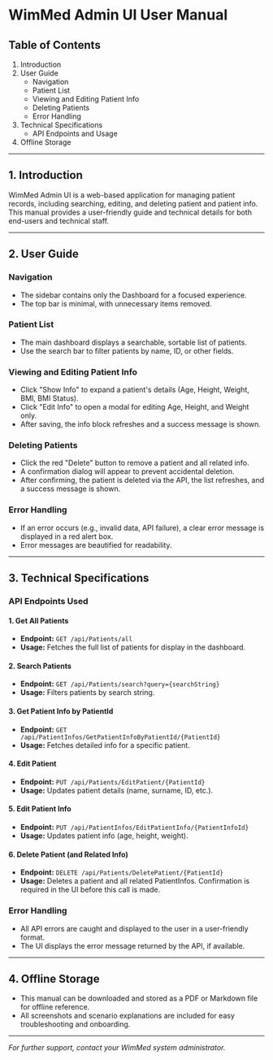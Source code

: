 # WimMed Admin UI User Manual

## Table of Contents
1. Introduction
2. User Guide
   - Navigation
   - Patient List
   - Viewing and Editing Patient Info
   - Deleting Patients
   - Error Handling
3. Technical Specifications
   - API Endpoints and Usage
4. Offline Storage

---

## 1. Introduction
WimMed Admin UI is a web-based application for managing patient records, including searching, editing, and deleting patient and patient info. This manual provides a user-friendly guide and technical details for both end-users and technical staff.

---

## 2. User Guide

### Navigation
- The sidebar contains only the Dashboard for a focused experience.
- The top bar is minimal, with unnecessary items removed.

### Patient List
- The main dashboard displays a searchable, sortable list of patients.
- Use the search bar to filter patients by name, ID, or other fields.

### Viewing and Editing Patient Info
- Click "Show Info" to expand a patient's details (Age, Height, Weight, BMI, BMI Status).
- Click "Edit Info" to open a modal for editing Age, Height, and Weight only.
- After saving, the info block refreshes and a success message is shown.

### Deleting Patients
- Click the red "Delete" button to remove a patient and all related info.
- A confirmation dialog will appear to prevent accidental deletion.
- After confirming, the patient is deleted via the API, the list refreshes, and a success message is shown.

### Error Handling
- If an error occurs (e.g., invalid data, API failure), a clear error message is displayed in a red alert box.
- Error messages are beautified for readability.

---

## 3. Technical Specifications

### API Endpoints Used

#### 1. Get All Patients
- **Endpoint:** `GET /api/Patients/all`
- **Usage:** Fetches the full list of patients for display in the dashboard.

#### 2. Search Patients
- **Endpoint:** `GET /api/Patients/search?query={searchString}`
- **Usage:** Filters patients by search string.

#### 3. Get Patient Info by PatientId
- **Endpoint:** `GET /api/PatientInfos/GetPatientInfoByPatientId/{PatientId}`
- **Usage:** Fetches detailed info for a specific patient.

#### 4. Edit Patient
- **Endpoint:** `PUT /api/Patients/EditPatient/{PatientId}`
- **Usage:** Updates patient details (name, surname, ID, etc.).

#### 5. Edit Patient Info
- **Endpoint:** `PUT /api/PatientInfos/EditPatientInfo/{PatientInfoId}`
- **Usage:** Updates patient info (age, height, weight).

#### 6. Delete Patient (and Related Info)
- **Endpoint:** `DELETE /api/Patients/DeletePatient/{PatientId}`
- **Usage:** Deletes a patient and all related PatientInfos. Confirmation is required in the UI before this call is made.

### Error Handling
- All API errors are caught and displayed to the user in a user-friendly format.
- The UI displays the error message returned by the API, if available.

---

## 4. Offline Storage
- This manual can be downloaded and stored as a PDF or Markdown file for offline reference.
- All screenshots and scenario explanations are included for easy troubleshooting and onboarding.

---

*For further support, contact your WimMed system administrator.*
